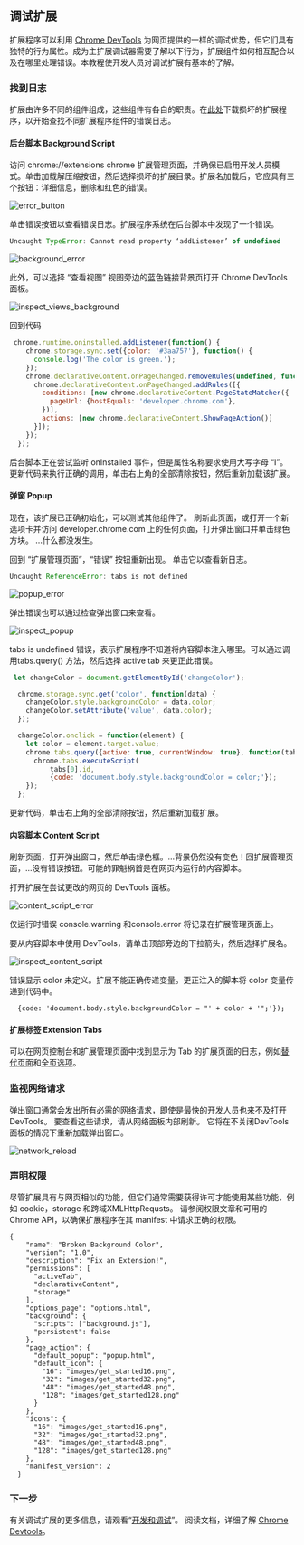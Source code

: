 ## 调试扩展

扩展程序可以利用 [Chrome DevTools](https://developers.google.com/web/tools/chrome-devtools/) 为网页提供的一样的调试优势，但它们具有独特的行为属性。成为主扩展调试器需要了解以下行为，扩展组件如何相互配合以及在哪里处理错误。本教程使开发人员对调试扩展有基本的了解。

### 找到日志

扩展由许多不同的组件组成，这些组件有各自的职责。在[此处](https://developer.chrome.com/extensions/examples/tutorials/broken_background_color.zip)下载损坏的扩展程序，以开始查找不同扩展程序组件的错误日志。

#### 后台脚本 Background Script
访问 chrome://extensions chrome 扩展管理页面，并确保已启用开发人员模式。单击加载解压缩按钮，然后选择损坏的扩展目录。扩展名加载后，它应具有三个按钮：详细信息，删除和红色的错误。

![error_button](./assets/error_button.png)

单击错误按钮以查看错误日志。扩展程序系统在后台脚本中发现了一个错误。

``` js
Uncaught TypeError: Cannot read property ‘addListener’ of undefined
```

![background_error](./assets/background_error.png)

此外，可以选择 “查看视图” 视图旁边的蓝色链接背景页打开 Chrome DevTools 面板。

![inspect_views_background](./assets/inspect_views_background.png)

回到代码

``` js
 chrome.runtime.oninstalled.addListener(function() {
    chrome.storage.sync.set({color: '#3aa757'}, function() {
      console.log('The color is green.');
    });
    chrome.declarativeContent.onPageChanged.removeRules(undefined, function() {
      chrome.declarativeContent.onPageChanged.addRules([{
        conditions: [new chrome.declarativeContent.PageStateMatcher({
          pageUrl: {hostEquals: 'developer.chrome.com'},
        })],
        actions: [new chrome.declarativeContent.ShowPageAction()]
      }]);
    });
  });
```

后台脚本正在尝试监听 onInstalled 事件，但是属性名称要求使用大写字母 “I”。 更新代码来执行正确的调用，单击右上角的全部清除按钮，然后重新加载该扩展。

#### 弹窗 Popup

现在，该扩展已正确初始化，可以测试其他组件了。 刷新此页面，或打开一个新选项卡并访问 developer.chrome.com 上的任何页面，打开弹出窗口并单击绿色方块。 ...什么都没发生。

回到 “扩展管理页面”，“错误” 按钮重新出现。 单击它以查看新日志。

``` js
Uncaught ReferenceError: tabs is not defined
```

![popup_error](./assets/popup_error.png)

弹出错误也可以通过检查弹出窗口来查看。

![inspect_popup](./assets/inspect_popup.png)


tabs is undefined 错误，表示扩展程序不知道将内容脚本注入哪里。可以通过调用tabs.query() 方法，然后选择 active tab 来更正此错误。

``` js
 let changeColor = document.getElementById('changeColor');

  chrome.storage.sync.get('color', function(data) {
    changeColor.style.backgroundColor = data.color;
    changeColor.setAttribute('value', data.color);
  });

  changeColor.onclick = function(element) {
    let color = element.target.value;
    chrome.tabs.query({active: true, currentWindow: true}, function(tabs) {
      chrome.tabs.executeScript(
          tabs[0].id,
          {code: 'document.body.style.backgroundColor = color;'});
    });
  };
```

更新代码，单击右上角的全部清除按钮，然后重新加载扩展。

#### 内容脚本 Content Script

刷新页面，打开弹出窗口，然后单击绿色框。...背景仍然没有变色！回扩展管理页面，...没有错误按钮。可能的罪魁祸首是在网页内运行的内容脚本。

打开扩展在尝试更改的网页的 DevTools 面板。

![content_script_error](./assets/content_script_error.png)

仅运行时错误 console.warning 和console.error 将记录在扩展管理页面上。

要从内容脚本中使用 DevTools，请单击顶部旁边的下拉箭头，然后选择扩展名。

![inspect_content_script](./assets/inspect_content_script.png)

错误显示 color 未定义。扩展不能正确传递变量。更正注入的脚本将 color 变量传递到代码中。

```
  {code: 'document.body.style.backgroundColor = "' + color + '";'});
```

#### 扩展标签 Extension Tabs

可以在网页控制台和扩展管理页面中找到显示为 Tab 的扩展页面的日志，例如[替代页面](https://developer.chrome.com/extensions/extensions/override)和[全页选项](https://developer.chrome.com/extensions/extensions/options#full_page)。


### 监视网络请求

弹出窗口通常会发出所有必需的网络请求，即使是最快的开发人员也来不及打开 DevTools。 要查看这些请求，请从网络面板内部刷新。 它将在不关闭DevTools 面板的情况下重新加载弹出窗口。

![network_reload](./assets/network_reload.gif)

### 声明权限

尽管扩展具有与网页相似的功能，但它们通常需要获得许可才能使用某些功能，例如 cookie，storage  和跨域XMLHttpRequsts。 请参阅权限文章和可用的 Chrome API，以确保扩展程序在其 manifest 中请求正确的权限。

```
{
    "name": "Broken Background Color",
    "version": "1.0",
    "description": "Fix an Extension!",
    "permissions": [
      "activeTab",
      "declarativeContent",
      "storage"
    ],
    "options_page": "options.html",
    "background": {
      "scripts": ["background.js"],
      "persistent": false
    },
    "page_action": {
      "default_popup": "popup.html",
      "default_icon": {
        "16": "images/get_started16.png",
        "32": "images/get_started32.png",
        "48": "images/get_started48.png",
        "128": "images/get_started128.png"
      }
    },
    "icons": {
      "16": "images/get_started16.png",
      "32": "images/get_started32.png",
      "48": "images/get_started48.png",
      "128": "images/get_started128.png"
    },
    "manifest_version": 2
  }
```

### 下一步

有关调试扩展的更多信息，请观看“[开发和调试](http://www.youtube.com/watch?v=IP0nMv_NI1s&feature=PlayList&p=CA101D6A85FE9D4B&index=5)”。 阅读文档，详细了解 [Chrome Devtools](https://developers.google.com/web/tools/chrome-devtools/)。


